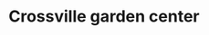---
title: "Crossville garden center"
url: /crossville/crossville-garden-center/
shop: Garten-Center
---